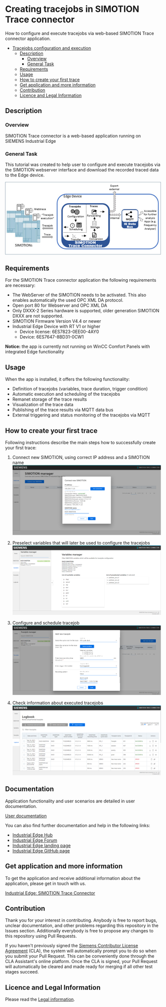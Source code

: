 # Creating tracejobs in SIMOTION Trace connector

How to configure and execute tracejobs via web-based SIMOTION Trace connector application.

* [Tracejobs configuration and execution](#trace-connector-tutorial)
  * [Description](#description)
    * [Overview](#overview)
    * [General Task](#general-task)
  * [Requirements](#requirements)
  * [Usage](#usage)
  * [How to create your first trace](#how-to-create-your-first-trace)
  * [Get application and more information](#get-application-and-more-information)
  * [Contribution](#contribution)
  * [Licence and Legal Information](#licence-and-legal-information)

## Description

### Overview

SIMOTION Trace connector is a web-based application running on SIEMENS Industrial Edge 


### General Task

This tutorial was created to help user to configure and execute tracejobs via the SIMOTION
webserver interface and download the recorded traced data to the Edge device.


![task](docs/graphics/SIMOTION_Trace_Connector_App_Diagram_595x277_en.jpg)

## Requirements

For the SIMOTION Trace connector application the following requirements are necessary:

* The WebServer of the SIMOTION needs to be activated. This also enables automatically the used OPC XML DA protocol. 
* Open port 80 for Webserver and OPC XML DA
* Only DXXX-2 Series hardware is supported, older generation SIMOTION DXXX are not supported.
* SIMOTION Firmware Version V4.4 or newer 
* Industrial Edge Device with RT V1 or higher
  * Device license: 6ES7823-0EE00-4AY0
  * Device: 6ES7647-8BD31-0CW1
  
**Notice:** the app is currently not running on WinCC Comfort Panels with integrated Edge functionality

## Usage

When the app is installed, it offers the following functionality:

* Definition of tracejobs (variables, trace duration, trigger condition)
* Automatic execution and scheduling of the tracejobs
* Remanet storage of the trace results
* Visualization of the trace data
* Publishing of the trace results via MQTT data bus
* External triggering and status monitoring of the tracejobs via MQTT

## How to create your first trace
Following instructions describe the main steps how to successfully create your first trace:
1. Connect  new SIMOTION, using correct IP address and a SIMOTION name
![connect SIMOTION](docs/graphics/connect-new-simotion.png)
  
2. Preselect variables that will later be used to configure the tracejobs
![preselect variables](docs/graphics/preselect-variables.png)
  
3. Configure and schedule tracejob
![configure tracejob](docs/graphics/create-tracejob.png)
  
4. Check information about executed tracejobs
![logbook](docs/graphics/logged-tracejobs.png)

## Documentation

Application functionality and user scenarios are detailed in user documentation.

[User documentation](docs/user_manual/109784249_SIMOTIONTraceConnector_UserManual_1_2_0.pdf)


You can also find further documentation and help in the following links:

* [Industrial Edge Hub](https://iehub.eu1.edge.siemens.cloud/#/documentation)
* [Industrial Edge Forum](https://www.siemens.com/industrial-edge-forum)
* [Industrial Edge landing page](https://new.siemens.com/global/en/products/automation/topic-areas/industrial-edge/simatic-edge.html)
* [Industrial Edge GitHub page](https://github.com/industrial-edge)

## Get application and more information

To get the application and receive additional information about the application, please get in touch with us.

[Industrial Edge: SIMOTION Trace Connector](mailto:christian.prechtel@siemens.com?subject=SIMOTIONTraceConnector-GitHub)

## Contribution

Thank you for your interest in contributing. Anybody is free to report bugs, unclear documentation, and other problems regarding this repository in the Issues section.
Additionally everybody is free to propose any changes to this repository using Pull Requests.

If you haven't previously signed the [Siemens Contributor License Agreement](https://cla-assistant.io/industrial-edge/) (CLA), the system will automatically prompt you to do so when you submit your Pull Request. This can be conveniently done through the CLA Assistant's online platform. Once the CLA is signed, your Pull Request will automatically be cleared and made ready for merging if all other test stages succeed.

## Licence and Legal Information

Please read the [Legal information](LICENSE.md).
